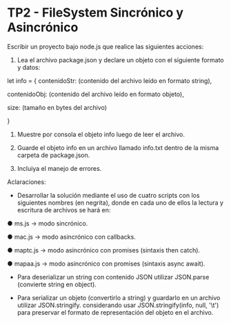 # TP2 - FileSystem Sincrónico y Asincrónico

Escribir un proyecto bajo node.js que realice las siguientes acciones:

1) Lea el archivo package.json y declare un objeto con el siguiente formato y datos:

let info = {
contenidoStr: (contenido del archivo leído en formato string),

contenidoObj: (contenido del archivo leído en formato objeto),

size: (tamaño en bytes del archivo)

}

1) Muestre por consola el objeto info luego de leer el archivo.
  
2) Guarde el objeto info en un archivo llamado info.txt dentro de la misma carpeta de package.json.

3) Incluiya el manejo de errores.

Aclaraciones:

- Desarrollar la solución mediante el uso de cuatro scripts con los siguientes nombres (en negrita), donde en cada uno de ellos la lectura y escritura de archivos se hará en:
  
● ms.js → modo sincrónico.

● mac.js → modo asincrónico con callbacks.

● maptc.js → modo asincrónico con promises (sintaxis then catch).

● mapaa.js → modo asincrónico con promises (sintaxis async await).

- Para deserializar un string con contenido JSON utilizar JSON.parse (convierte string en object).

- Para serializar un objeto (convertirlo a string) y guardarlo en un archivo utilizar JSON.stringify. considerando usar JSON.stringify(info, null, '\t') para preservar el formato de
representación del objeto en el archivo.
